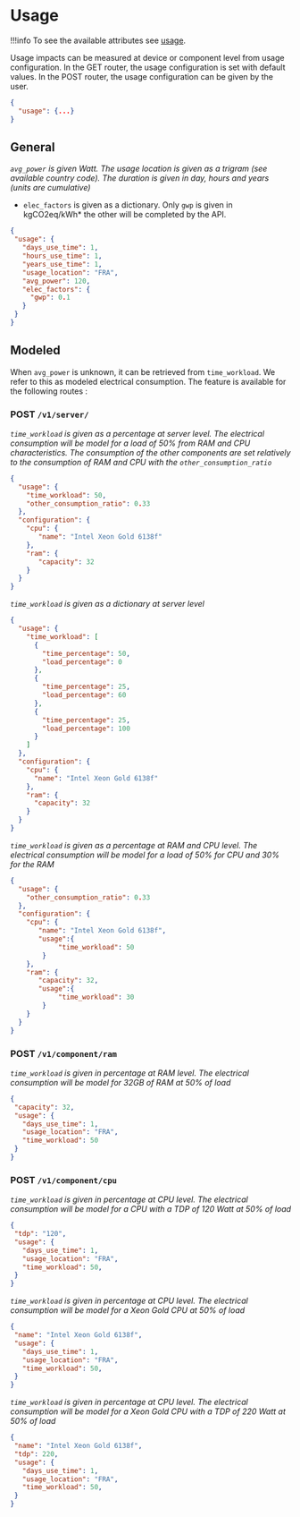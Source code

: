 # Usage
!!!info
    To see the available attributes see [usage](../../Explanations/usage/usage.md).

Usage impacts can be measured at device or component level from usage configuration. In the GET router, the usage configuration is set with default values. In the POST router, the usage configuration can be given by the user.

```json
{
  "usage": {...}
}
```

## General

*```avg_power``` is given Watt. The usage location is given as a trigram (see available country code). The duration is given in day, hours and years (units are cumulative)*
* ```elec_factors``` is given as a dictionary. Only ```gwp``` is given in kgCO2eq/kWh* the other will be completed by the API.

```json
{
 "usage": {
   "days_use_time": 1,
   "hours_use_time": 1,
   "years_use_time": 1,
   "usage_location": "FRA",
   "avg_power": 120,
   "elec_factors": {
     "gwp": 0.1
   }
 }
}
```

## Modeled

When ```avg_power``` is unknown, it can be retrieved from ```time_workload```.
We refer to this as modeled electrical consumption.
The feature is available for the following routes :

### POST ```/v1/server/```

*```time_workload``` is given as a percentage at server level. The electrical consumption will be model for a load of 50% from RAM and CPU characteristics. The consumption of the other components are set relatively to the consumption of RAM and CPU with the ```other_consumption_ratio```*

```json
{
  "usage": {
    "time_workload": 50,
    "other_consumption_ratio": 0.33
  },
  "configuration": {
    "cpu": {
       "name": "Intel Xeon Gold 6138f"
    },
    "ram": {
       "capacity": 32
    }
  }
}
```

*```time_workload``` is given as a dictionary at server level*

```json
{
  "usage": {
    "time_workload": [
      {
        "time_percentage": 50,
        "load_percentage": 0
      },
      {
        "time_percentage": 25,
        "load_percentage": 60
      },
      {
        "time_percentage": 25,
        "load_percentage": 100
      }
    ]
  },
  "configuration": {
    "cpu": {
      "name": "Intel Xeon Gold 6138f"
    },
    "ram": {
      "capacity": 32
    }
  }
}
```

*```time_workload``` is given as a percentage at RAM and CPU level. The electrical consumption will be model for a load of 50% for CPU and 30% for the RAM*

```json
{
  "usage": {
    "other_consumption_ratio": 0.33
  },
  "configuration": {
    "cpu": {
       "name": "Intel Xeon Gold 6138f",
       "usage":{
            "time_workload": 50
        }
    },
    "ram": {
       "capacity": 32,
       "usage":{
            "time_workload": 30
        }
    }
  }
}
```

### POST ```/v1/component/ram```

*```time_workload``` is given in percentage at RAM level. The electrical consumption will be model for 32GB of RAM at 50% of load*

```json
{
 "capacity": 32,
 "usage": {
   "days_use_time": 1,
   "usage_location": "FRA",
   "time_workload": 50
 }
}
```

### POST ```/v1/component/cpu```

*```time_workload``` is given in percentage at CPU level. The electrical consumption will be model for a CPU with a TDP of 120 Watt at 50% of load*

```json
{
 "tdp": "120",
 "usage": {
   "days_use_time": 1,
   "usage_location": "FRA",
   "time_workload": 50,
 }
}
```

*```time_workload``` is given in percentage at CPU level. The electrical consumption will be model for a Xeon Gold CPU at 50% of load*

```json
{
 "name": "Intel Xeon Gold 6138f",
 "usage": {
   "days_use_time": 1,
   "usage_location": "FRA",
   "time_workload": 50,
 }
}
```

*```time_workload``` is given in percentage at CPU level. The electrical consumption will be model for a Xeon Gold CPU with a TDP of 220 Watt at 50% of load*

```json
{
 "name": "Intel Xeon Gold 6138f", 
 "tdp": 220,
 "usage": {
   "days_use_time": 1,
   "usage_location": "FRA",
   "time_workload": 50,
 }
}
```